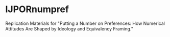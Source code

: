 # IJPORnumpref
Replication Materials for "Putting a Number on Preferences: How Numerical Attitudes Are Shaped by Ideology and Equivalency Framing."
